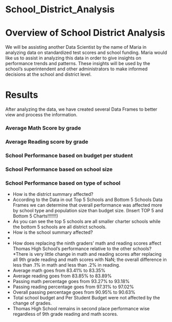 # School_District_Analysis

# Overview of School District Analysis


We will be assisting another Data Scientist by the name of Maria in analyzing data on standardized test scores and school funding. Maria would like us to assist in analyzing this data in order to give insights on performance trends and patterns. These insights will be used by the school’s superintendent and other administrators to make informed decisions at the school and district level. 

# Results
After analyzing the data, we have created several Data Frames to better view and process the information. 

### Average Math Score by grade

### Average Reading score by grade 

### School Performance based on budget per student

### School Performance based on school size

### School Performance based on type of school

*	How is the district summary affected?
*	According to the Data in out Top 5 Schools and Bottom 5 Schools Data Frames we can determine that overall performance was affected more by school type and population size than budget size.
    (Insert TOP 5 and Bottom 5 Charts!!!!!!!)
*	As you can see the top 5 schools are all smaller charter schools while the bottom 5 schools are all district schools. 
*	How is the school summary affected?
*
*	How does replacing the ninth graders’ math and reading scores affect Thomas High School’s performance relative to the other schools?
*There is very little change in math and reading scores after replacing all 9th grade reading and math scores with NaN; the overall difference in less than .1% in math and less than .2% in reading.
*	Average math goes from 83.41% to 83.35%
*	Average reading goes from 83.85% to 83.89%
*	Passing math percentage goes from 93.27% to 93.18%
* Passing reading percentage goes from 97.31% to 97.02%
*	Overall passing percentage goes from 90.95% to 90.63%
*	Total school budget and Per Student Budget were not affected by the change of grades. 
*	Thomas High School remains in second place performance wise regardless of 9th grade reading and math scores. 
